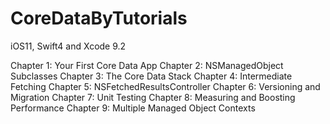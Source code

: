 # CoreDataByTutorials
iOS11, Swift4 and Xcode 9.2

Chapter 1: Your First Core Data App
Chapter 2: NSManagedObject SubclassesChapter 3: The Core Data StackChapter 4: Intermediate Fetching Chapter 5: NSFetchedResultsControllerChapter 6: Versioning and Migration Chapter 7: Unit Testing Chapter 8: Measuring and Boosting Performance Chapter 9: Multiple Managed Object Contexts 